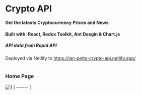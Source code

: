 # Crypto API
**Get the latests Cryptocurrency Prices and News**

#### Built with: React, Redux Toolkit, Ant Desgin & Chart.js
##### API data from Rapid API
Deployed via Netlify to https://ian-petts-crypto-api.netlify.app/
<br /><br />
### Home Page
![1](https://user-images.githubusercontent.com/66824231/150986487-a564652a-f8d4-4768-b900-b02c98c704ea.jpg)
| ------ |

<br />

